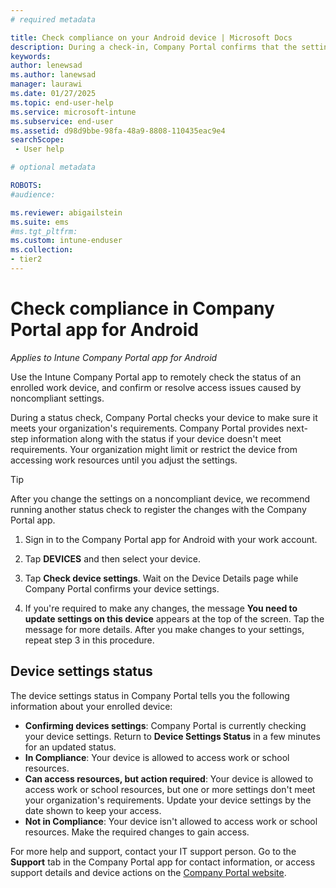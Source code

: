 ```yaml
---
# required metadata

title: Check compliance on your Android device | Microsoft Docs
description: During a check-in, Company Portal confirms that the settings on your device meet your organization's policy requirements.
keywords:
author: lenewsad
ms.author: lanewsad
manager: laurawi
ms.date: 01/27/2025
ms.topic: end-user-help
ms.service: microsoft-intune
ms.subservice: end-user
ms.assetid: d98d9bbe-98fa-48a9-8808-110435eac9e4
searchScope:
 - User help

# optional metadata

ROBOTS:  
#audience:

ms.reviewer: abigailstein
ms.suite: ems
#ms.tgt_pltfrm:
ms.custom: intune-enduser
ms.collection:
- tier2
---
```


# Check compliance in Company Portal app for Android     
*Applies to Intune Company Portal app for Android*  

Use the Intune Company Portal app to remotely check the status of an enrolled work device, and confirm or resolve access issues caused by noncompliant settings.

During a status check, Company Portal checks your device to make sure it meets your organization's requirements. Company Portal provides next-step information along with the status if your device doesn't meet requirements. Your organization might limit or restrict the device from accessing work resources until you adjust the settings.      

>[!TIP]
> After you change the settings on a noncompliant device, we recommend running another status check to register the changes with the Company Portal app.  

1. Sign in to the Company Portal app for Android with your work account.  

2. Tap **DEVICES** and then select your device.  

3. Tap **Check device settings**. Wait on the Device Details page while Company Portal confirms your device settings.  

4. If you're required to make any changes, the message **You need to update settings on this device** appears at the top of the screen. Tap the message for more details. After you make changes to your settings, repeat step 3 in this procedure.  

## Device settings status  

The device settings status in Company Portal tells you the following information about your enrolled device:    
* **Confirming devices settings**: Company Portal is currently checking your device settings. Return to **Device Settings Status** in a few minutes for an updated status.  
* **In Compliance**: Your device is allowed to access work or school resources.  
* **Can access resources, but action required**: Your device is allowed to access work or school resources, but one or more settings don't meet your organization's requirements. Update your device settings by the date shown to keep your access.  
* **Not in Compliance**: Your device isn't allowed to access work or school resources. Make the required changes to gain access.  

For more help and support, contact your IT support person. Go to the **Support** tab in the Company Portal app for contact information, or access support details and device actions on the [Company Portal website](https://go.microsoft.com/fwlink/?linkid=2010980).  
